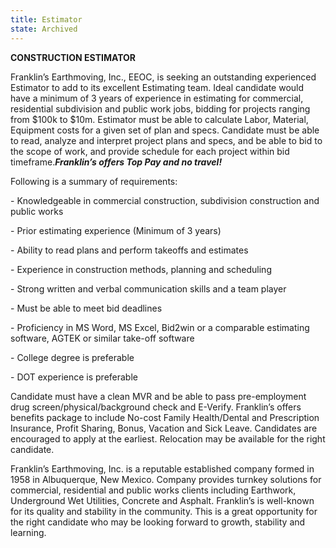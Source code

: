 ```yaml
---
title: Estimator
state: Archived
---
```


**CONSTRUCTION ESTIMATOR**

Franklin’s Earthmoving, Inc., EEOC, is seeking an outstanding experienced Estimator to add to its excellent Estimating team. Ideal candidate would have a minimum of 3 years of experience in estimating for commercial, residential subdivision and public work jobs, bidding for projects ranging from $100k to $10m. Estimator must be able to calculate Labor, Material, Equipment costs for a given set of plan and specs. Candidate must be able to read, analyze and interpret project plans and specs, and be able to bid to the scope of work, and provide schedule for each project within bid timeframe.**_Franklin’s offers Top Pay and no travel!_**

Following is a summary of requirements:

\- Knowledgeable in commercial construction, subdivision construction and public works

\- Prior estimating experience (Minimum of 3 years)

\- Ability to read plans and perform takeoffs and estimates

\- Experience in construction methods, planning and scheduling

\- Strong written and verbal communication skills and a team player

\- Must be able to meet bid deadlines

\- Proficiency in MS Word, MS Excel, Bid2win or a comparable estimating software, AGTEK or similar take-off software

\- College degree is preferable

\- DOT experience is preferable

Candidate must have a clean MVR and be able to pass pre-employment drug screen/physical/background check and E-Verify. Franklin’s offers benefits package to include No-cost Family Health/Dental and Prescription Insurance, Profit Sharing, Bonus, Vacation and Sick Leave. Candidates are encouraged to apply at the earliest. Relocation may be available for the right candidate.

Franklin’s Earthmoving, Inc. is a reputable established company formed in 1958 in Albuquerque, New Mexico. Company provides turnkey solutions for commercial, residential and public works clients including Earthwork, Underground Wet Utilities, Concrete and Asphalt. Franklin’s is well-known for its quality and stability in the community. This is a great opportunity for the right candidate who may be looking forward to growth, stability and learning.

